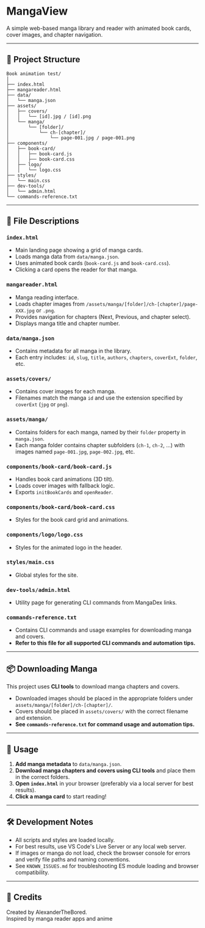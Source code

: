 # MangaView

A simple web-based manga library and reader with animated book cards, cover images, and chapter navigation.

---

## 📁 Project Structure

```
Book animation test/
│
├── index.html
├── mangareader.html
├── data/
│   └── manga.json
├── assets/
│   ├── covers/
│   │   └── [id].jpg / [id].png
│   └── manga/
│       └── [folder]/
│           └── ch-[chapter]/
│               └── page-001.jpg / page-001.png
├── components/
│   ├── book-card/
│   │   ├── book-card.js
│   │   ├── book-card.css
│   ├── logo/
│   │   └── logo.css
├── styles/
│   └── main.css
├── dev-tools/
│   └── admin.html
└── commands-reference.txt
```

---

## 📄 File Descriptions

### `index.html`
- Main landing page showing a grid of manga cards.
- Loads manga data from `data/manga.json`.
- Uses animated book cards (`book-card.js` and `book-card.css`).
- Clicking a card opens the reader for that manga.

### `mangareader.html`
- Manga reading interface.
- Loads chapter images from `/assets/manga/[folder]/ch-[chapter]/page-XXX.jpg` or `.png`.
- Provides navigation for chapters (Next, Previous, and chapter select).
- Displays manga title and chapter number.

### `data/manga.json`
- Contains metadata for all manga in the library.
- Each entry includes: `id`, `slug`, `title`, `authors`, `chapters`, `coverExt`, `folder`, etc.

### `assets/covers/`
- Contains cover images for each manga.
- Filenames match the manga `id` and use the extension specified by `coverExt` (`jpg` or `png`).

### `assets/manga/`
- Contains folders for each manga, named by their `folder` property in `manga.json`.
- Each manga folder contains chapter subfolders (`ch-1`, `ch-2`, ...) with images named `page-001.jpg`, `page-002.jpg`, etc.

### `components/book-card/book-card.js`
- Handles book card animations (3D tilt).
- Loads cover images with fallback logic.
- Exports `initBookCards` and `openReader`.

### `components/book-card/book-card.css`
- Styles for the book card grid and animations.

### `components/logo/logo.css`
- Styles for the animated logo in the header.

### `styles/main.css`
- Global styles for the site.

### `dev-tools/admin.html`
- Utility page for generating CLI commands from MangaDex links.

### `commands-reference.txt`
- Contains CLI commands and usage examples for downloading manga and covers.
- **Refer to this file for all supported CLI commands and automation tips.**

---

## 📦 Downloading Manga

This project uses **CLI tools** to download manga chapters and covers.  
- Downloaded images should be placed in the appropriate folders under `assets/manga/[folder]/ch-[chapter]/`.
- Covers should be placed in `assets/covers/` with the correct filename and extension.
- **See `commands-reference.txt` for command usage and automation tips.**

---

## 🚀 Usage

1. **Add manga metadata** to `data/manga.json`.
2. **Download manga chapters and covers using CLI tools** and place them in the correct folders.
3. **Open `index.html`** in your browser (preferably via a local server for best results).
4. **Click a manga card** to start reading!

---

## 🛠️ Development Notes

- All scripts and styles are loaded locally.
- For best results, use VS Code's Live Server or any local web server.
- If images or manga do not load, check the browser console for errors and verify file paths and naming conventions.
- See `KNOWN_ISSUES.md` for troubleshooting ES module loading and browser compatibility.

---

## 📢 Credits

Created by AlexanderTheBored.  
Inspired by manga reader apps and anime
